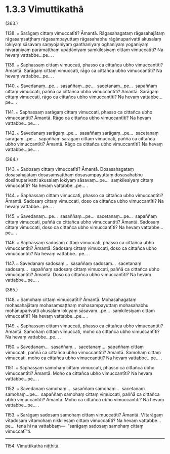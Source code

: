 

# 1.3.3 Vimuttikathā




(363.)

1138\. ๐ Sarāgaṃ cittaṃ vimuccatīti? Āmantā. Rāgasahagataṃ rāgasahajātaṃ rāgasaṃsaṭṭhaṃ rāgasampayuttaṃ rāgasahabhu rāgānuparivatti akusalaṃ lokiyaṃ sāsavaṃ saṃyojaniyaṃ ganthaniyaṃ oghaniyaṃ yoganiyaṃ nīvaraṇiyaṃ parāmaṭṭhaṃ upādāniyaṃ saṃkilesiyaṃ cittaṃ vimuccatīti? Na hevaṃ vattabbe…pe… .

1139\. ๐ Saphassaṃ cittaṃ vimuccati, phasso ca cittañca ubho vimuccantīti? Āmantā. Sarāgaṃ cittaṃ vimuccati, rāgo ca cittañca ubho vimuccantīti? Na hevaṃ vattabbe…pe… .

1140\. ๐ Savedanaṃ…pe…  sasaññaṃ…pe…  sacetanaṃ…pe…  sapaññaṃ cittaṃ vimuccati, paññā ca cittañca ubho vimuccantīti? Āmantā. Sarāgaṃ cittaṃ vimuccati, rāgo ca cittañca ubho vimuccantīti? Na hevaṃ vattabbe…pe… .

1141\. ๐ Saphassaṃ sarāgaṃ cittaṃ vimuccati, phasso ca cittañca ubho vimuccantīti? Āmantā. Rāgo ca cittañca ubho vimuccantīti? Na hevaṃ vattabbe…pe… .

1142\. ๐ Savedanaṃ sarāgaṃ…pe…  sasaññaṃ sarāgaṃ…pe…  sacetanaṃ sarāgaṃ…pe…  sapaññaṃ sarāgaṃ cittaṃ vimuccati, paññā ca cittañca ubho vimuccantīti? Āmantā. Rāgo ca cittañca ubho vimuccantīti? Na hevaṃ vattabbe…pe… .

(364.)

1143\. ๐ Sadosaṃ cittaṃ vimuccatīti? Āmantā. Dosasahagataṃ dosasahajātaṃ dosasaṃsaṭṭhaṃ dosasampayuttaṃ dosasahabhu dosānuparivatti akusalaṃ lokiyaṃ sāsavaṃ…pe…  saṃkilesiyaṃ cittaṃ vimuccatīti? Na hevaṃ vattabbe…pe… .

1144\. ๐ Saphassaṃ cittaṃ vimuccati, phasso ca cittañca ubho vimuccantīti? Āmantā. Sadosaṃ cittaṃ vimuccati, doso ca cittañca ubho vimuccantīti? Na hevaṃ vattabbe…pe… .

1145\. ๐ Savedanaṃ…pe…  sasaññaṃ…pe…  sacetanaṃ…pe…  sapaññaṃ cittaṃ vimuccati, paññā ca cittañca ubho vimuccantīti? Āmantā. Sadosaṃ cittaṃ vimuccati, doso ca cittañca ubho vimuccantīti? Na hevaṃ vattabbe…pe… .

1146\. ๐ Saphassaṃ sadosaṃ cittaṃ vimuccati, phasso ca cittañca ubho vimuccantīti? Āmantā. Sadosaṃ cittaṃ vimuccati, doso ca cittañca ubho vimuccantīti? Na hevaṃ vattabbe…pe… .

1147\. ๐ Savedanaṃ sadosaṃ…  sasaññaṃ sadosaṃ…  sacetanaṃ sadosaṃ…  sapaññaṃ sadosaṃ cittaṃ vimuccati, paññā ca cittañca ubho vimuccantīti? Āmantā. Doso ca cittañca ubho vimuccantīti? Na hevaṃ vattabbe…pe… .

(365.)

1148\. ๐ Samohaṃ cittaṃ vimuccatīti? Āmantā. Mohasahagataṃ mohasahajātaṃ mohasaṃsaṭṭhaṃ mohasampayuttaṃ mohasahabhu mohānuparivatti akusalaṃ lokiyaṃ sāsavaṃ…pe…  saṃkilesiyaṃ cittaṃ vimuccatīti? Na hevaṃ vattabbe…pe… .

1149\. ๐ Saphassaṃ cittaṃ vimuccati, phasso ca cittañca ubho vimuccantīti? Āmantā. Samohaṃ cittaṃ vimuccati, moho ca cittañca ubho vimuccantīti? Na hevaṃ vattabbe…pe… .

1150\. ๐ Savedanaṃ…  sasaññaṃ…  sacetanaṃ…  sapaññaṃ cittaṃ vimuccati, paññā ca cittañca ubho vimuccantīti? Āmantā. Samohaṃ cittaṃ vimuccati, moho ca cittañca ubho vimuccantīti? Na hevaṃ vattabbe…pe… .

1151\. ๐ Saphassaṃ samohaṃ cittaṃ vimuccati, phasso ca cittañca ubho vimuccantīti? Āmantā. Moho ca cittañca ubho vimuccantīti? Na hevaṃ vattabbe…pe… .

1152\. ๐ Savedanaṃ samohaṃ…  sasaññaṃ samohaṃ…  sacetanaṃ samohaṃ…pe…  sapaññaṃ samohaṃ cittaṃ vimuccati, paññā ca cittañca ubho vimuccantīti? Āmantā. Moho ca cittañca ubho vimuccantīti? Na hevaṃ vattabbe…pe… .

1153\. ๐ Sarāgaṃ sadosaṃ samohaṃ cittaṃ vimuccatīti? Āmantā. Vītarāgaṃ vītadosaṃ vītamohaṃ nikkilesaṃ cittaṃ vimuccatīti? Na hevaṃ vattabbe…pe…  tena hi na vattabbaṃ—  “sarāgaṃ sadosaṃ samohaṃ cittaṃ vimuccatī”ti.

---

1154\. Vimuttikathā niṭṭhitā.





